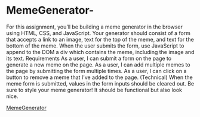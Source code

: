 # MemeGenerator-

For this assignment, you’ll be building a meme generator in the browser using HTML, CSS, and JavaScript. 
Your generator should consist of a form that accepts a link to an image, text for the top of the meme, and text for the bottom of the meme. When the user submits the form, use JavaScript to append to the DOM a div which contains the meme, including the image and its text.
Requirements
As a user, I can submit a form on the page to generate a new meme on the page.
As a user, I can add multiple memes to the page by submitting the form multiple times.
As a user, I can click on a button to remove a meme that I’ve added to the page.
(Technical) When the meme form is submitted, values in the form inputs should be cleared out.
Be sure to style your meme generator! It should be functional but also look nice.


[MemeGenerator](http://meme-generator.bitballoon.com/)
